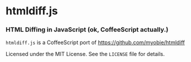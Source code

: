 # htmldiff.js
### HTML Diffing in JavaScript (ok, CoffeeScript actually.)

`htmldiff.js` is a CoffeeScript port of https://github.com/myobie/htmldiff

Licensed under the MIT License. See the `LICENSE` file for details.
